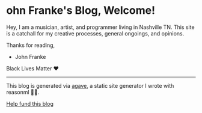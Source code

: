 # ohn Franke's Blog, Welcome!

Hey, I am a musician, artist, and programmer living in Nashville TN. This site is a catchall for my creative processes, general ongoings, and opinions.

Thanks for reading,

- John Franke

Black Lives Matter ❤️

---

This blog is generated via [agave](https://github.com/jottenlips/agave), a static site generator I wrote with reasonml 🧑‍💻.

[Help fund this blog](contribute)
